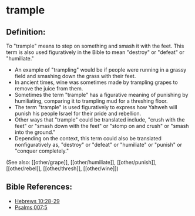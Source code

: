 # trample #

## Definition: ##

To "trample" means to step on something and smash it with the feet. This term is also used figuratively in the Bible to mean "destroy" or "defeat" or "humiliate."
 
* An example of "trampling" would be if people were running in a grassy field and smashing down the grass with their feet.
* In ancient times, wine was sometimes made by trampling grapes to remove the juice from them. 
* Sometimes the term "trample" has a figurative meaning of punishing by humiliating, comparing it to trampling mud for a threshing floor.
* The term "trample" is used figuratively to express how Yahweh will punish his people Israel for their pride and rebellion.
* Other ways that "trample" could be translated include, "crush with the feet" or "smash down with the feet" or "stomp on and crush" or "smash into the ground."
* Depending on the context, this term could also be translated nonfiguratively as, "destroy" or "defeat" or "humiliate" or "punish" or "conquer completely." 

(See also: [[other/grape]], [[other/humiliate]], [[other/punish]], [[other/rebel]], [[other/thresh]], [[other/wine]])

## Bible References: ##

* [Hebrews 10:28-29](en/tn/heb/help/10/28)
* [Psalms 007:5](en/tn/psa/help/07/05)